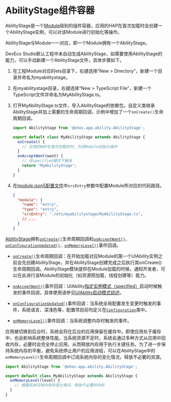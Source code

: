 # AbilityStage组件容器


AbilityStage是一个[Module](../quick-start/application-package-structure-stage.md)级别的组件容器，应用的HAP在首次加载时会创建一个AbilityStage实例，可以对该Module进行初始化等操作。


AbilityStage与Module一一对应，即一个Module拥有一个AbilityStage。


DevEco Studio默认工程中未自动生成AbilityStage，如需要使用AbilityStage的能力，可以手动新建一个AbilityStage文件，具体步骤如下。


1. 在工程Module对应的ets目录下，右键选择“New &gt; Directory”，新建一个目录并命名为myabilitystage。

2. 在myabilitystage目录，右键选择“New &gt; TypeScript File”，新建一个TypeScript文件并命名为MyAbilityStage.ts。

3. 打开MyAbilityStage.ts文件，导入AbilityStage的依赖包，自定义类继承AbilityStage并加上需要的生命周期回调，示例中增加了一个`onCreate()`生命周期回调。
   
   ```ts
   import AbilityStage from '@ohos.app.ability.AbilityStage';
   
   export default class MyAbilityStage extends AbilityStage {
     onCreate() {
       // 应用的HAP在首次加载的时，为该Module初始化操作
     }
     onAcceptWant(want) {
       // 仅specified模式下触发
       return "MyAbilityStage";
     }
   }
   ```
   
4. 在[module.json5配置文件](../quick-start/module-configuration-file.md)中`srcEntry`参数中配置Module所对应的代码路径。
   ```json
   {
     "module": {
       "name": "entry",
       "type": "entry",
       "srcEntry": "./ets/myabilitystage/MyAbilityStage.ts",
       // ...
     }
   }
   ```

[AbilityStage](../reference/apis/js-apis-app-ability-abilityStage.md)拥有[`onCreate()`](../reference/apis/js-apis-app-ability-abilityStage.md#abilitystageoncreate)生命周期回调和[`onAcceptWant()`](../reference/apis/js-apis-app-ability-abilityStage.md#abilitystageonacceptwant)、[`onConfigurationUpdated()`](../reference/apis/js-apis-app-ability-abilityStage.md#abilitystageonconfigurationupdate)、[`onMemoryLevel()`](../reference/apis/js-apis-app-ability-abilityStage.md#abilitystageonmemorylevel)事件回调。


- [`onCreate()`](../reference/apis/js-apis-app-ability-abilityStage.md#abilitystageoncreate)生命周期回调：在开始加载对应Module的第一个UIAbility实例之前会先创建AbilityStage，并在AbilityStage创建完成之后执行其onCreate()生命周期回调。AbilityStage模块提供在Module加载的时候，通知开发者，可以在此进行该Module的初始化（如资源预加载，线程创建等）能力。

- [`onAcceptWant()`](../reference/apis/js-apis-app-ability-abilityStage.md#abilitystageonacceptwant)事件回调：UIAbility[指定实例模式（specified）](uiability-launch-type.md#specified启动模式)启动时候触发的事件回调，具体使用请参见[UIAbility启动模式综述](uiability-launch-type.md)。

- [`onConfigurationUpdated()`](../reference/apis/js-apis-app-ability-abilityStage.md#abilitystageonconfigurationupdate)事件回调：当系统全局配置发生变更时触发的事件，系统语言、深浅色等，配置项目前均定义在[`Configuration`](../reference/apis/js-apis-app-ability-configuration.md)类中。

- [`onMemoryLevel()`](../reference/apis/js-apis-app-ability-abilityStage.md#abilitystageonmemorylevel)事件回调：当系统调整内存时触发的事件。

应用被切换到后台时，系统会将在后台的应用保留在缓存中。即使应用处于缓存中，也会影响系统整体性能。当系统资源不足时，系统会通过多种方式从应用中回收内存，必要时会完全停止应用，从而释放内存用于执行关键任务。为了进一步保持系统内存的平衡，避免系统停止用户的应用进程，可以在AbilityStage中的`onMemoryLevel()`生命周期回调中订阅系统内存的变化情况，释放不必要的资源。


  ```ts
  import AbilityStage from '@ohos.app.ability.AbilityStage';
  
  export default class MyAbilityStage extends AbilityStage {
    onMemoryLevel(level) {
      // 根据系统可用内存的变化情况，释放不必要的内存
    }
  }
  ```
